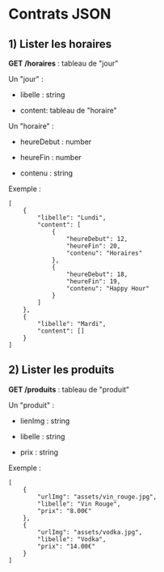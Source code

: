 # Contrats JSON

## 1) Lister les horaires

**GET /horaires** : tableau de "jour"

Un "jour" :

* libelle : string

* content: tableau de "horaire"


Un "horaire" :

* heureDebut : number

* heureFin : number

* contenu : string
  

Exemple :

	[
	    {
	        "libelle": "Lundi",
	        "content": [
	            {
	                "heureDebut": 12,
	                "heureFin": 20,
	                "contenu": "Horaires"
	            },
	            {
	                "heureDebut": 18,
	                "heureFin": 19,
	                "contenu": "Happy Hour"
	            }
	        ]
	    },
	    {
	        "libelle": "Mardi",
	        "content": []
	    }
	]


## 2) Lister les produits

**GET /produits** : tableau de "produit"

Un "produit" :

* lienImg : string

* libelle : string

* prix : string

Exemple :

	[
	    {
	    	"urlImg": "assets/vin_rouge.jpg",
	    	"libelle": "Vin Rouge",
	    	"prix": "8.00€"
	    },
	    {
	    	"urlImg": "assets/vodka.jpg",
	    	"libelle": "Vodka",
	    	"prix": "14.00€"
	    }
	]
